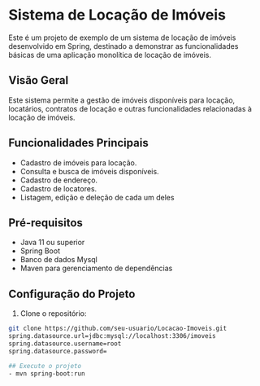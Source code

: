 # Sistema de Locação de Imóveis

Este é um projeto de exemplo de um sistema de locação de imóveis desenvolvido em Spring, destinado a demonstrar as funcionalidades básicas de uma aplicação monolítica de locação de imóveis.

## Visão Geral

Este sistema permite a gestão de imóveis disponíveis para locação, locatários, contratos de locação e outras funcionalidades relacionadas à locação de imóveis.

## Funcionalidades Principais

- Cadastro de imóveis para locação.
- Consulta e busca de imóveis disponíveis.
- Cadastro de endereço.
- Cadastro de locatores.
- Listagem, edição e deleção de cada um deles

## Pré-requisitos

- Java 11 ou superior
- Spring Boot
- Banco de dados Mysql
- Maven para gerenciamento de dependências

## Configuração do Projeto

1. Clone o repositório:

```bash
git clone https://github.com/seu-usuario/Locacao-Imoveis.git
spring.datasource.url=jdbc:mysql://localhost:3306/imoveis
spring.datasource.username=root
spring.datasource.password=

## Execute o projeto
- mvn spring-boot:run
